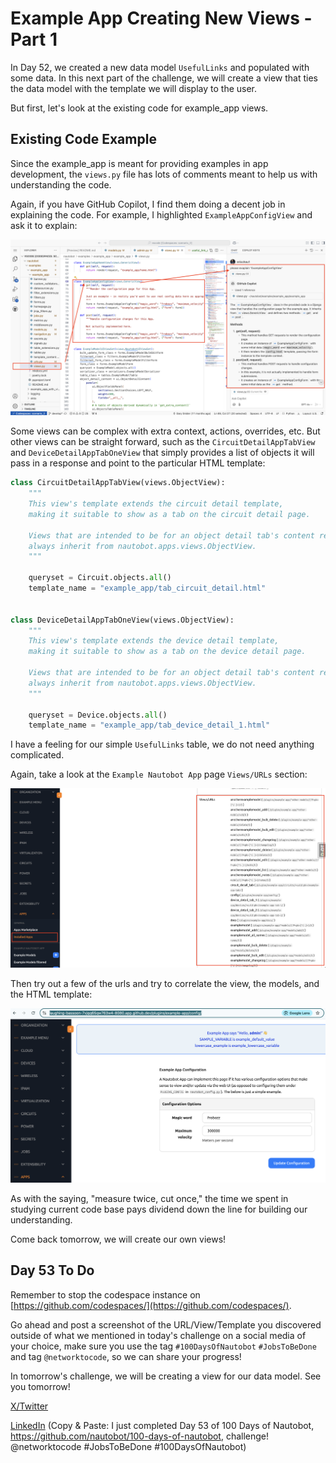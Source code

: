 # Example App Creating New Views - Part 1

In Day 52, we created a new data model `UsefulLinks` and populated with some data. In this next part of the challenge, we will create a view that ties the data model with the template we will display to the user.  

But first, let's look at the existing code for example_app views. 

## Existing Code Example

Since the example_app is meant for providing examples in app development, the `views.py` file has lots of comments meant to help us with understanding the code. 

Again, if you have GitHub Copilot, I find them doing a decent job in explaining the code. For example, I highlighted `ExampleAppConfigView` and ask it to explain: 

![copilot_1](images/copilot_1.png)

Some views can be complex with extra context, actions, overrides, etc. But other views can be straight forward, such as the `CircuitDetailAppTabView` and `DeviceDetailAppTabOneView` that simply provides a list of objects it will pass in a response and point to the particular HTML template: 

```python views.py
class CircuitDetailAppTabView(views.ObjectView):
    """
    This view's template extends the circuit detail template,
    making it suitable to show as a tab on the circuit detail page.

    Views that are intended to be for an object detail tab's content rendering must
    always inherit from nautobot.apps.views.ObjectView.
    """

    queryset = Circuit.objects.all()
    template_name = "example_app/tab_circuit_detail.html"


class DeviceDetailAppTabOneView(views.ObjectView):
    """
    This view's template extends the device detail template,
    making it suitable to show as a tab on the device detail page.

    Views that are intended to be for an object detail tab's content rendering must
    always inherit from nautobot.apps.views.ObjectView.
    """

    queryset = Device.objects.all()
    template_name = "example_app/tab_device_detail_1.html"
```

I have a feeling for our simple `UsefulLinks` table, we do not need anything complicated. 

Again, take a look at the `Example Nautobot App` page `Views/URLs` section:  

![views_url_1](images/views_url_1.png)

Then try out a few of the urls and try to correlate the view, the models, and the HTML template: 

![views_url_2](images/views_url_2.png)

As with the saying, "measure twice, cut once," the time we spent in studying current code base pays dividend down the line for building our understanding. 

Come back tomorrow, we will create our own views! 

## Day 53 To Do

Remember to stop the codespace instance on [https://github.com/codespaces/](https://github.com/codespaces/). 

Go ahead and post a screenshot of the URL/View/Template you discovered outside of what we mentioned in today's challenge on a social media of your choice, make sure you use the tag `#100DaysOfNautobot` `#JobsToBeDone` and tag `@networktocode`, so we can share your progress! 

In tomorrow's challenge, we will be creating a view for our data model. See you tomorrow! 

[X/Twitter](<https://twitter.com/intent/tweet?url=https://github.com/nautobot/100-days-of-nautobot&text=I+just+completed+Day+53+of+the+100+days+of+nautobot+challenge+!&hashtags=100DaysOfNautobot,JobsToBeDone>)

[LinkedIn](https://www.linkedin.com/) (Copy & Paste: I just completed Day 53 of 100 Days of Nautobot, https://github.com/nautobot/100-days-of-nautobot, challenge! @networktocode #JobsToBeDone #100DaysOfNautobot) 